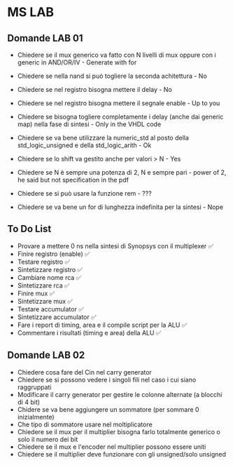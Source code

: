 # MS LAB


## Domande LAB 01
 - Chiedere se il mux generico va fatto con N livelli di mux oppure con i generic in AND/OR/IV - Generate with for
 - Chiedere se nella nand si può togliere la seconda achitettura - No
 
 - Chiedere se nel registro bisogna mettere il delay - No
 - Chiedere se nel registro bisogna mettere il segnale enable - Up to you
 
 - Chiedere se bisogna togliere completamente i delay (anche dai generic map) nella fase di sintesi - Only in the VHDL code
 - Chiedere se va bene utilizzare la numeric_std al posto della std_logic_unsigned e della std_logic_arith - Ok
 - Chiedere se lo shift va gestito anche per valori > N - Yes
 - Chiedere se N è sempre una potenza di 2, N e sempre pari - power of 2, he said but not specification in the pdf
 - Chiedere se si può usare la funzione rem - ???
 - Chiedere se va bene un for di lunghezza indefinita per la sintesi - Nope

## To Do List
 - Provare a mettere 0 ns nella sintesi di Synopsys con il multiplexer :white_check_mark:
 - Finire registro (enable) :white_check_mark:
 - Testare registro :white_check_mark:
 - Sintetizzare registro :white_check_mark:
 - Cambiare nome rca :white_check_mark:
 - Sintetizzare rca :white_check_mark:
 - Finire mux :white_check_mark:
 - Sintetizzare mux :white_check_mark:
 - Testare accumulator :white_check_mark:
 - Sintetizzare accumulator :white_check_mark: 
 - Fare i report di timing, area e il compile script per la ALU :white_check_mark: 
 - Commentare i risultati (timing e area) della ALU :white_check_mark: 


## Domande LAB 02
- Chiedere cosa fare del Cin nel carry generator
- Chiedere se si possono vedere i singoli fili nel caso i cui siano raggruppati
- Modificare il carry generator per gestire le colonne alternate (a blocchi di 4 bit)
- Chidere se va bene aggiungere un sommatore (per sommare 0 inizialmente)
- Che tipo di sommatore usare nel moltiplicatore
- Chiedere se il mux per il multiplier bisogna farlo totalmente generico o solo il numero dei bit
- Chiedere se il mux e l'encoder nel multiplier possono essere uniti
- Chiedere se il multiplier deve funzionare con gli unsigned/solo unsigned
